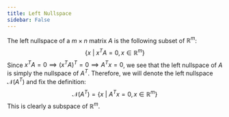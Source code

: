 ```yaml
---
title: Left Nullspace
sidebar: False
---
```


The left nullspace of a $m \times n$ matrix $A$ is the following subset of $\mathbb{R}^{m}$:
$$
\{x\ |\ x^T A = 0, x \in \mathbb{R}^{m}\}
$$
Since $x^TA = 0 \implies (x^TA)^T = 0 \implies A^Tx = 0$, we see that the left nullspace of $A$ is simply the nullspace of $A^T$. Therefore, we will denote the left nullspace $\mathcal{N}(A^T)$ and fix the definition:
$$
\mathcal{N}(A^T) = \{x\ |\ A^Tx = 0, x \in \mathbb{R}^{m}\}
$$
This is clearly a subspace of $\mathbb{R}^{m}$.